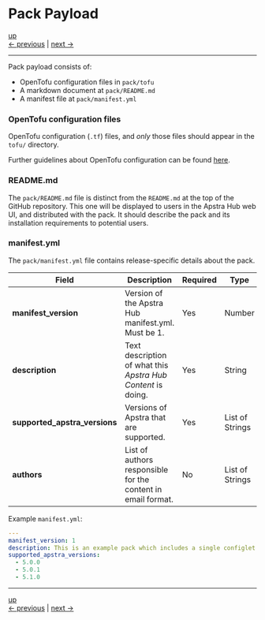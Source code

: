 # Pack Payload

[up](../README.md)  
[<- previous](./02_signing_key.md) | [next ->](./04_update_readme.md)

---

Pack payload consists of:

- OpenTofu configuration files in `pack/tofu`
- A markdown document at `pack/README.md`
- A manifest file at `pack/manifest.yml`

### OpenTofu configuration files

OpenTofu configuration (`.tf`) files, and _only_ those files should appear in the `tofu/` directory.

Further guidelines about OpenTofu configuration can be found [here](./tofu-guidelines.md).

### README.md

The `pack/README.md` file is distinct from the `README.md` at the top of the GitHub repository. This one will be
displayed to users in the Apstra Hub web UI, and distributed with the pack. It should describe the pack and its
installation requirements to potential users.

### manifest.yml

The `pack/manifest.yml` file contains release-specific details about the pack.

| Field                         | Description                                                  | Required | Type            | Example                                   |
|-------------------------------|--------------------------------------------------------------|----------|-----------------|-------------------------------------------|
| __manifest_version__          | Version of the Apstra Hub manifest.yml. Must be 1.           | Yes      | Number          | 1                                         |
| __description__               | Text description of what this _Apstra Hub Content_ is doing. | Yes      | String          | `Loop detection for a specific VLAN ID.`  |
| __supported_apstra_versions__ | Versions of Apstra that are supported.                       | Yes      | List of Strings | `- 4.2.2`                                 |
| __authors__                   | List of authors responsible for the content in email format. | No       | List of Strings | `- "First Last <first.last@example.com>"` |

Example `manifest.yml`:
```yaml
---
manifest_version: 1
description: This is an example pack which includes a single configlet.
supported_apstra_versions:
  - 5.0.0
  - 5.0.1
  - 5.1.0
```


---

[up](../README.md)  
[<- previous](./02_signing_key.md) | [next ->](./04_update_readme.md)
